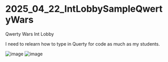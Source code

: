 # 2025_04_22_IntLobbySampleQwertyWars


Qwerty Wars Int Lobby

I need to relearn how to type in Querty for code as much as my students.


![image](https://github.com/user-attachments/assets/e1592c20-7fd5-48ba-af6e-61bff82e4e9b)
![image](https://github.com/user-attachments/assets/082f267a-8ac9-4981-af8a-722f643ebeba)

